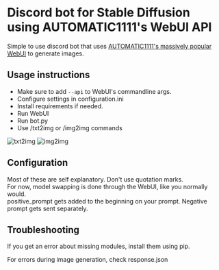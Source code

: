 # Discord bot for Stable Diffusion using AUTOMATIC1111's WebUI API
Simple to use discord bot that uses [AUTOMATIC1111's massively popular WebUI](https://github.com/AUTOMATIC1111/stable-diffusion-webui/) to generate images.

## Usage instructions
- Make sure to add ```--api``` to WebUI's commandline args.  
- Configure settings in configuration.ini  
- Install requirements if needed.  
- Run WebUI  
- Run bot.py  
- Use /txt2img or /img2img commands  

![txt2img](https://iloveur.mom/i/iD60cesdiY.jpg)
![img2img](https://iloveur.mom/i/znSRFQFbHI.jpg)




## Configuration
Most of these are self explanatory. Don't use quotation marks.  
For now, model swapping is done through the WebUI, like you normally would.  
positive_prompt gets added to the beginning on your prompt. Negative prompt gets sent separately.


## Troubleshooting
If you get an error about missing modules, install them using pip.  
  
For errors during image generation, check response.json  